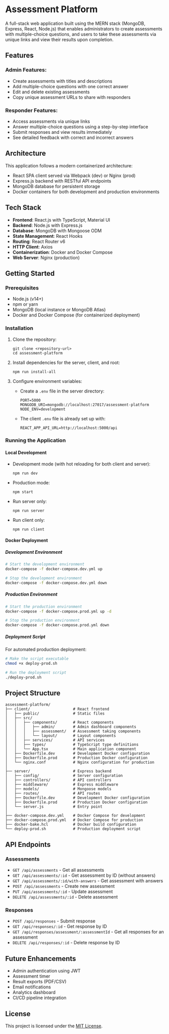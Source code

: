 # Assessment Platform

A full-stack web application built using the MERN stack (MongoDB, Express, React, Node.js) that enables administrators to create assessments with multiple-choice questions, and users to take these assessments via unique links and view their results upon completion.

## Features

### Admin Features:
- Create assessments with titles and descriptions
- Add multiple-choice questions with one correct answer
- Edit and delete existing assessments
- Copy unique assessment URLs to share with responders

### Responder Features:
- Access assessments via unique links
- Answer multiple-choice questions using a step-by-step interface
- Submit responses and view results immediately
- See detailed feedback with correct and incorrect answers

## Architecture

This application follows a modern containerized architecture:

- React SPA client served via Webpack (dev) or Nginx (prod)
- Express.js backend with RESTful API endpoints
- MongoDB database for persistent storage
- Docker containers for both development and production environments

## Tech Stack

- **Frontend**: React.js with TypeScript, Material UI
- **Backend**: Node.js with Express.js
- **Database**: MongoDB with Mongoose ODM
- **State Management**: React Hooks
- **Routing**: React Router v6
- **HTTP Client**: Axios
- **Containerization**: Docker and Docker Compose
- **Web Server**: Nginx (production)

## Getting Started

### Prerequisites

- Node.js (v14+)
- npm or yarn
- MongoDB (local instance or MongoDB Atlas)
- Docker and Docker Compose (for containerized deployment)

### Installation

1. Clone the repository:
   ```
   git clone <repository-url>
   cd assessment-platform
   ```

2. Install dependencies for the server, client, and root:
   ```
   npm run install-all
   ```

3. Configure environment variables:
   - Create a `.env` file in the server directory:
     ```
     PORT=5000
     MONGODB_URI=mongodb://localhost:27017/assessment-platform
     NODE_ENV=development
     ```
   
   - The client `.env` file is already set up with:
     ```
     REACT_APP_API_URL=http://localhost:5000/api
     ```

### Running the Application

#### Local Development

- Development mode (with hot reloading for both client and server):
  ```
  npm run dev
  ```

- Production mode:
  ```
  npm start
  ```

- Run server only:
  ```
  npm run server
  ```

- Run client only:
  ```
  npm run client
  ```

#### Docker Deployment

##### Development Environment

```bash
# Start the development environment
docker-compose -f docker-compose.dev.yml up

# Stop the development environment
docker-compose -f docker-compose.dev.yml down
```

##### Production Environment

```bash
# Start the production environment
docker-compose -f docker-compose.prod.yml up -d

# Stop the production environment
docker-compose -f docker-compose.prod.yml down
```

##### Deployment Script

For automated production deployment:

```bash
# Make the script executable
chmod +x deploy-prod.sh

# Run the deployment script
./deploy-prod.sh
```

## Project Structure

```
assessment-platform/
├── client/                   # React frontend
│   ├── public/               # Static files
│   ├── src/
│   │   ├── components/       # React components
│   │   │   ├── admin/        # Admin dashboard components
│   │   │   ├── assessment/   # Assessment taking components
│   │   │   └── layout/       # Layout components
│   │   ├── services/         # API services
│   │   ├── types/            # TypeScript type definitions
│   │   └── App.tsx           # Main application component
│   ├── Dockerfile.dev        # Development Docker configuration
│   ├── Dockerfile.prod       # Production Docker configuration
│   └── nginx.conf            # Nginx configuration for production
│
├── server/                   # Express backend
│   ├── config/               # Server configuration
│   ├── controllers/          # API controllers
│   ├── middleware/           # Express middleware
│   ├── models/               # Mongoose models
│   ├── routes/               # API routes
│   ├── Dockerfile.dev        # Development Docker configuration
│   ├── Dockerfile.prod       # Production Docker configuration
│   └── server.js             # Entry point
│
├── docker-compose.dev.yml    # Docker Compose for development
├── docker-compose.prod.yml   # Docker Compose for production
├── docker-bake.hcl           # Docker build configuration
└── deploy-prod.sh            # Production deployment script
```

## API Endpoints

### Assessments
- `GET /api/assessments` - Get all assessments
- `GET /api/assessments/:id` - Get assessment by ID (without answers)
- `GET /api/assessments/:id/with-answers` - Get assessment with answers
- `POST /api/assessments` - Create new assessment
- `PUT /api/assessments/:id` - Update assessment
- `DELETE /api/assessments/:id` - Delete assessment

### Responses
- `POST /api/responses` - Submit response
- `GET /api/responses/:id` - Get response by ID
- `GET /api/responses/assessment/:assessmentId` - Get all responses for an assessment
- `DELETE /api/responses/:id` - Delete response by ID

## Future Enhancements

- Admin authentication using JWT
- Assessment timer
- Result exports (PDF/CSV)
- Email notifications
- Analytics dashboard
- CI/CD pipeline integration

## License

This project is licensed under the [MIT License](./LICENSE).